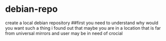 # debian-repo
create a local debian repository
##first you need to understand why would you want such a thing
i found out that maybe you are in a location that is far from universal mirrors and user may be in need of crocial 
